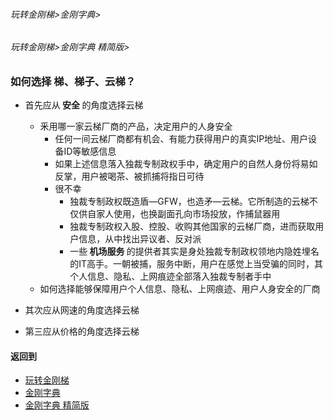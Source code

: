 ###### 玩转金刚梯>金刚字典>
###### 玩转金刚梯>金刚字典 精简版>

### 如何选择 梯、梯子、云梯？
- 首先应从<Strong> 安全 </Strong>的角度选择云梯
  - 釆用哪一家云梯厂商的产品，决定用户的人身安全
    - 任何一间云梯厂商都有机会、有能力获得用户的真实IP地址、用户设备ID等敏感信息
    - 如果上述信息落入独裁专制政权手中，确定用户的自然人身份将易如反掌，用户被喝茶、被抓捕将指日可待
    - 很不幸
      - 独裁专制政权既造盾—GFW，也造矛—云梯。它所制造的云梯不仅供自家人使用，也换副面孔向市场投放，作捕鼠器用
      - 独裁专制政权入股、控股、收购其他国家的云梯厂商，进而获取用户信息，从中找出异议者、反对派
      - 一些<Strong> 机场服务 </Strong>的提供者其实是身处独裁专制政权领地内隐姓埋名的IT高手。一朝被捕，服务中断，用户在感觉上当受骗的同时，其个人信息、隐私、上网痕迹全部落入独裁专制者手中
  - 如何选择能够保障用户个人信息、隐私、上网痕迹、用户人身安全的厂商

- 其次应从网速的角度选择云梯
- 第三应从价格的角度选择云梯
#### 返回到
- [玩转金刚梯](https://github.com/a2zitpro/web/blob/master/LadderFree/A.md)
- [金刚字典](https://github.com/a2zitpro/web/blob/master/LadderFree/kkDictionary/KKDictionary.md)
- [金刚字典 精简版](https://github.com/a2zitpro/web/blob/master/LadderFree/kkDictionary/KKDictionaryShortVersion.md)

